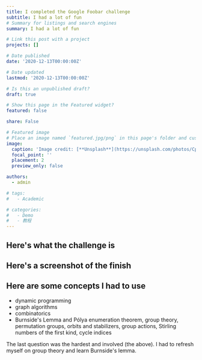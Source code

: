 ```yaml
---
title: I completed the Google Foobar challenge
subtitle: I had a lot of fun
# Summary for listings and search engines
summary: I had a lot of fun

# Link this post with a project
projects: []

# Date published
date: '2020-12-13T00:00:00Z'

# Date updated
lastmod: '2020-12-13T00:00:00Z'

# Is this an unpublished draft?
draft: true

# Show this page in the Featured widget?
featured: false

share: False

# Featured image
# Place an image named `featured.jpg/png` in this page's folder and customize its options here.
image:
  caption: 'Image credit: [**Unsplash**](https://unsplash.com/photos/CpkOjOcXdUY)'
  focal_point: ''
  placement: 2
  preview_only: false

authors:
  - admin

# tags:
#   - Academic

# categories:
#   - Demo
#   - 教程
---
```


## Here's what the challenge is


## Here's a screenshot of the finish

## Here are some concepts I had to use
- dynamic programming
- graph algorithms
- combinatorics
- Burnside's Lemma and Pólya enumeration theorem, group theory, permutation groups, orbits and stabilizers, group actions, Stirling numbers of the first kind, cycle indices

The last question was the hardest and involved (the above). I had to refresh myself on group theory and learn Burnside's lemma.


<!-- What were all the problems I had
level 1: Remove names that occur more than n times from a list
level 2: arranging plates to get numbers divisible by 3, some other DP stuff
level 3: triplets of divisible numbers (DP), the replicating bombs (discrete math, graphs?), number of possible staircases that can be built (DP)
level 4: laser gun bouncing (idk), the set cover ish thing (combinatorics) -->
